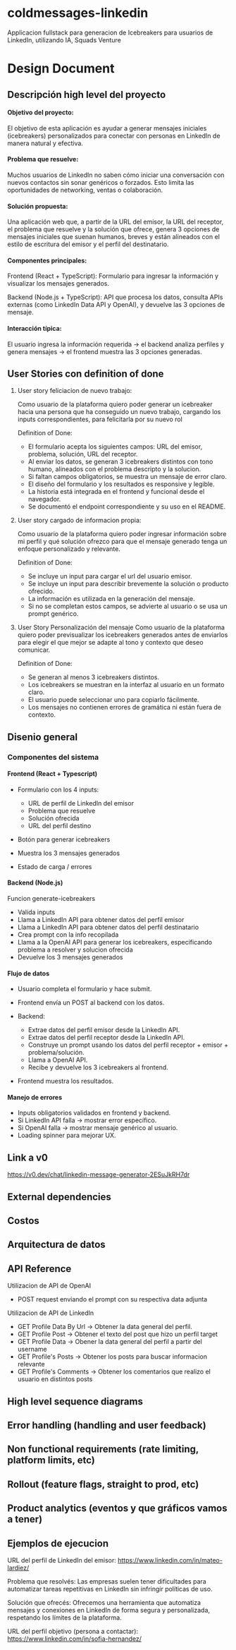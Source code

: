 # coldmessages-linkedin
Applicacion fullstack para generacion de Icebreakers para usuarios de LinkedIn, utilizando IA, Squads Venture


# Design Document

## Descripción high level del proyecto

#### Objetivo del proyecto:

El objetivo de esta aplicación es ayudar a generar mensajes iniciales (icebreakers) personalizados para conectar con personas en LinkedIn de manera natural y efectiva.

#### Problema que resuelve:

Muchos usuarios de LinkedIn no saben cómo iniciar una conversación con nuevos contactos sin sonar genéricos o forzados. Esto limita las oportunidades de networking, ventas o colaboración.

#### Solución propuesta:

Una aplicación web que, a partir de la URL del emisor, la URL del receptor, el problema que resuelve y la solución que ofrece, genera 3 opciones de mensajes iniciales que suenan humanos, breves y están alineados con el estilo de escritura del emisor y el perfil del destinatario.

#### Componentes principales:

Frontend (React + TypeScript): Formulario para ingresar la información y visualizar los mensajes generados.

Backend (Node.js + TypeScript): API que procesa los datos, consulta APIs externas (como LinkedIn Data API y OpenAI), y devuelve las 3 opciones de mensaje.

#### Interacción típica:
El usuario ingresa la información requerida → el backend analiza perfiles y genera mensajes → el frontend muestra las 3 opciones generadas.

## User Stories con definition of done

1) User story feliciacion de nuevo trabajo:

    Como usuario de la plataforma
    quiero poder generar un icebreaker hacia una persona que ha conseguido un nuevo trabajo,
    cargando los inputs correspondientes,
    para felicitarla por su nuevo rol

    Definition of Done:

    - El formulario acepta los siguientes campos: URL del emisor, problema, solución, URL del receptor.
    - Al enviar los datos, se generan 3 icebreakers distintos con tono humano, alineados con el problema descripto y la solucion.
    - Si faltan campos obligatorios, se muestra un mensaje de error claro.
    - El diseño del formulario y los resultados es responsive y legible.
    - La historia está integrada en el frontend y funcional desde el navegador.
    - Se documentó el endpoint correspondiente y su uso en el README.


2) User story cargado de informacion propia:

    Como usuario de la plataforma
    quiero poder ingresar información sobre mi perfil y qué solución ofrezco
    para que el mensaje generado tenga un enfoque personalizado y relevante.

    Definition of Done:
    - Se incluye un input para cargar el url del usuario emisor.
    - Se incluye un input para describir brevemente la solución o producto ofrecido.
    - La información es utilizada en la generación del mensaje.
    - Si no se completan estos campos, se advierte al usuario o se usa un prompt genérico.

3) User Story Personalización del mensaje
    Como usuario de la plataforma
    quiero poder previsualizar los icebreakers generados antes de enviarlos
    para elegir el que mejor se adapte al tono y contexto que deseo comunicar.

    Definition of Done:

    - Se generan al menos 3 icebreakers distintos.
    - Los icebreakers se muestran en la interfaz al usuario en un formato claro.
    - El usuario puede seleccionar uno para copiarlo fácilmente.
    - Los mensajes no contienen errores de gramática ni están fuera de contexto.

## Disenio general

### Componentes del sistema

#### Frontend (React + Typescript)

- Formulario con los 4 inputs:
    - URL de perfil de LinkedIn del emisor
    - Problema que resuelve
    - Solución ofrecida
    - URL del perfil destino

- Botón para generar icebreakers

- Muestra los 3 mensajes generados

- Estado de carga / errores

#### Backend (Node.js)

Funcion generate-icebreakers

- Valida inputs
- Llama a LinkedIn API para obtener datos del perfil emisor
- Llama a LinkedIn API para obtener datos del perfil destinatario
- Crea prompt con la info recopilada
- Llama a la OpenAI API para generar los icebreakers, especificando problema a resolver y solucion ofrecida
- Devuelve los 3 mensajes generados

#### Flujo de datos
- Usuario completa el formulario y hace submit.
- Frontend envía un POST al backend con los datos.

- Backend:
    - Extrae datos del perfil emisor desde la LinkedIn API.
    - Extrae datos del perfil receptor desde la LinkedIn API.
    - Construye un prompt usando los datos del perfil receptor + emisor + problema/solución.
    - Llama a OpenAI API.
    - Recibe y devuelve los 3 icebreakers al frontend.

- Frontend muestra los resultados.

#### Manejo de errores
- Inputs obligatorios validados en frontend y backend.
- Si LinkedIn API falla → mostrar error específico.
- Si OpenAI falla → mostrar mensaje genérico al usuario.
- Loading spinner para mejorar UX.

## Link a v0

https://v0.dev/chat/linkedin-message-generator-2ESuJkRH7dr

## External dependencies

## Costos

## Arquitectura de datos

## API Reference

Utilizacion de API de OpenAI
- POST request enviando el prompt con su respectiva data adjunta

Utilizacion de API de LinkedIn
- GET Profile Data By Url -> Obtener la data general del perfil.
- GET Profile Post -> Obtener el texto del post que hizo un perfil target
- GET Profile Data -> Obener la data general del perfil a partir del username
- GET Profile's Posts -> Obtener los posts para buscar informacion relevante
- GET Profile's Comments -> Obtener los comentarios que realizo el usuario en distintos posts

## High level sequence diagrams

## Error handling (handling and user feedback)

## Non functional requirements (rate limiting, platform limits, etc)

## Rollout (feature flags, straight to prod, etc)

## Product analytics (eventos y que gráficos vamos a tener)

## Ejemplos de ejecucion

URL del perfil de LinkedIn del emisor: 
https://www.linkedin.com/in/mateo-lardiez/

Problema que resolvés:
Las empresas suelen tener dificultades para automatizar tareas repetitivas en LinkedIn sin infringir políticas de uso.

Solución que ofrecés:
Ofrecemos una herramienta que automatiza mensajes y conexiones en LinkedIn de forma segura y personalizada, respetando los límites de la plataforma.

URL del perfil objetivo (persona a contactar):
https://www.linkedin.com/in/sofia-hernandez/